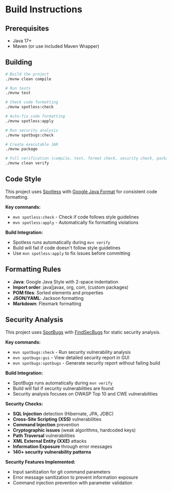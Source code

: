 # Build Instructions

## Prerequisites

- Java 17+
- Maven (or use included Maven Wrapper)

## Building

```bash
# Build the project
./mvnw clean compile

# Run tests
./mvnw test

# Check code formatting
./mvnw spotless:check

# Auto-fix code formatting
./mvnw spotless:apply

# Run security analysis
./mvnw spotbugs:check

# Create executable JAR
./mvnw package

# Full verification (compile, test, format check, security check, package)
./mvnw clean verify
```

## Code Style

This project uses [Spotless](https://github.com/diffplug/spotless) with [Google Java Format](https://github.com/google/google-java-format) for consistent code formatting.

**Key commands:**
- `mvn spotless:check` - Check if code follows style guidelines
- `mvn spotless:apply` - Automatically fix formatting violations

**Build Integration:**
- Spotless runs automatically during `mvn verify`
- Build will fail if code doesn't follow style guidelines
- Use `mvn spotless:apply` to fix issues before committing

## Formatting Rules

- **Java**: Google Java Style with 2-space indentation
- **Import order**: java|javax, org, com, (custom packages)
- **POM files**: Sorted elements and properties
- **JSON/YAML**: Jackson formatting
- **Markdown**: Flexmark formatting

## Security Analysis

This project uses [SpotBugs](https://spotbugs.github.io/) with [FindSecBugs](https://find-sec-bugs.github.io/) for static security analysis.

**Key commands:**
- `mvn spotbugs:check` - Run security vulnerability analysis
- `mvn spotbugs:gui` - View detailed security report in GUI
- `mvn spotbugs:spotbugs` - Generate security report without failing build

**Build Integration:**
- SpotBugs runs automatically during `mvn verify`
- Build will fail if security vulnerabilities are found
- Security analysis focuses on OWASP Top 10 and CWE vulnerabilities

**Security Checks:**
- **SQL Injection** detection (Hibernate, JPA, JDBC)
- **Cross-Site Scripting (XSS)** vulnerabilities
- **Command Injection** prevention
- **Cryptographic issues** (weak algorithms, hardcoded keys)
- **Path Traversal** vulnerabilities
- **XML External Entity (XXE)** attacks
- **Information Exposure** through error messages
- **140+ security vulnerability patterns**

**Security Features Implemented:**
- Input sanitization for git command parameters
- Error message sanitization to prevent information exposure
- Command injection prevention with parameter validation

